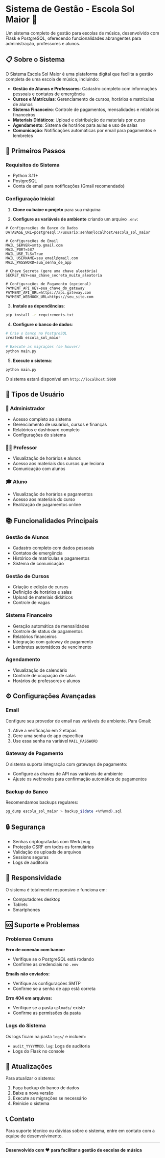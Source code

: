 
# Sistema de Gestão - Escola Sol Maior 🎵

Um sistema completo de gestão para escolas de música, desenvolvido com Flask e PostgreSQL, oferecendo funcionalidades abrangentes para administração, professores e alunos.

## 📋 Sobre o Sistema

O Sistema Escola Sol Maior é uma plataforma digital que facilita a gestão completa de uma escola de música, incluindo:

- **Gestão de Alunos e Professores**: Cadastro completo com informações pessoais e contatos de emergência
- **Cursos e Matrículas**: Gerenciamento de cursos, horários e matrículas de alunos
- **Sistema Financeiro**: Controle de pagamentos, mensalidades e relatórios financeiros
- **Materiais Didáticos**: Upload e distribuição de materiais por curso
- **Agendamento**: Sistema de horários para aulas e uso de salas
- **Comunicação**: Notificações automáticas por email para pagamentos e lembretes

## 🚀 Primeiros Passos

### Requisitos do Sistema
- Python 3.11+
- PostgreSQL
- Conta de email para notificações (Gmail recomendado)

### Configuração Inicial

1. **Clone ou baixe o projeto** para sua máquina

2. **Configure as variáveis de ambiente** criando um arquivo `.env`:
```env
# Configurações do Banco de Dados
DATABASE_URL=postgresql://usuario:senha@localhost/escola_sol_maior

# Configurações de Email
MAIL_SERVER=smtp.gmail.com
MAIL_PORT=587
MAIL_USE_TLS=True
MAIL_USERNAME=seu_email@gmail.com
MAIL_PASSWORD=sua_senha_de_app

# Chave Secreta (gere uma chave aleatória)
SECRET_KEY=sua_chave_secreta_muito_aleatoria

# Configurações de Pagamento (opcional)
PAYMENT_API_KEY=sua_chave_do_gateway
PAYMENT_API_URL=https://api.gateway.com
PAYMENT_WEBHOOK_URL=https://seu_site.com
```

3. **Instale as dependências**:
```bash
pip install -r requirements.txt
```

4. **Configure o banco de dados**:
```bash
# Crie o banco no PostgreSQL
createdb escola_sol_maior

# Execute as migrações (se houver)
python main.py
```

5. **Execute o sistema**:
```bash
python main.py
```

O sistema estará disponível em `http://localhost:5000`

## 👥 Tipos de Usuário

### 🔧 Administrador
- Acesso completo ao sistema
- Gerenciamento de usuários, cursos e finanças
- Relatórios e dashboard completo
- Configurações do sistema

### 👨‍🏫 Professor
- Visualização de horários e alunos
- Acesso aos materiais dos cursos que leciona
- Comunicação com alunos

### 🎓 Aluno
- Visualização de horários e pagamentos
- Acesso aos materiais do curso
- Realização de pagamentos online

## 📚 Funcionalidades Principais

### Gestão de Alunos
- Cadastro completo com dados pessoais
- Contatos de emergência
- Histórico de matrículas e pagamentos
- Sistema de comunicação

### Gestão de Cursos
- Criação e edição de cursos
- Definição de horários e salas
- Upload de materiais didáticos
- Controle de vagas

### Sistema Financeiro
- Geração automática de mensalidades
- Controle de status de pagamentos
- Relatórios financeiros
- Integração com gateway de pagamento
- Lembretes automáticos de vencimento

### Agendamento
- Visualização de calendário
- Controle de ocupação de salas
- Horários de professores e alunos

## ⚙️ Configurações Avançadas

### Email
Configure seu provedor de email nas variáveis de ambiente. Para Gmail:
1. Ative a verificação em 2 etapas
2. Gere uma senha de app específica
3. Use essa senha na variável `MAIL_PASSWORD`

### Gateway de Pagamento
O sistema suporta integração com gateways de pagamento:
- Configure as chaves de API nas variáveis de ambiente
- Ajuste os webhooks para confirmação automática de pagamentos

### Backup do Banco
Recomendamos backups regulares:
```bash
pg_dump escola_sol_maior > backup_$(date +%Y%m%d).sql
```

## 🔒 Segurança

- Senhas criptografadas com Werkzeug
- Proteção CSRF em todos os formulários
- Validação de uploads de arquivos
- Sessions seguras
- Logs de auditoria

## 📱 Responsividade

O sistema é totalmente responsivo e funciona em:
- Computadores desktop
- Tablets
- Smartphones

## 🆘 Suporte e Problemas

### Problemas Comuns

**Erro de conexão com banco:**
- Verifique se o PostgreSQL está rodando
- Confirme as credenciais no `.env`

**Emails não enviados:**
- Verifique as configurações SMTP
- Confirme se a senha de app está correta

**Erro 404 em arquivos:**
- Verifique se a pasta `uploads/` existe
- Confirme as permissões da pasta

### Logs do Sistema
Os logs ficam na pasta `logs/` e incluem:
- `audit_YYYYMMDD.log`: Logs de auditoria
- Logs do Flask no console

## 🔄 Atualizações

Para atualizar o sistema:
1. Faça backup do banco de dados
2. Baixe a nova versão
3. Execute as migrações se necessário
4. Reinicie o sistema

## 📞 Contato

Para suporte técnico ou dúvidas sobre o sistema, entre em contato com a equipe de desenvolvimento.

---

**Desenvolvido com ❤️ para facilitar a gestão de escolas de música**
